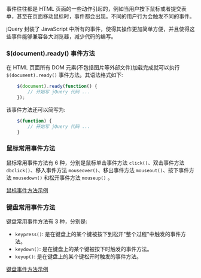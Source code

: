 
事件往往都是 HTML 页面的一些动作引起的，例如当用户按下鼠标或者提交表单，甚至在页面移动鼠标时，事件都会出现。不同的用户行为会触发不同的事件。

jQuery 封装了 JavaScript 中所有的事件，使得其操作更加简单方便，并且使得这些事件能够兼容各大浏览器，减少代码的编写。


### $(document).ready() 事件方法

在 HTML 页面所有 DOM 元素(不包括图片等外部文件)加载完成就可以执行 `$(document).ready()` 事件方法。其语法格式如下:
```js
    $(document).ready(function() {
        // 开始写 jQuery 代码 ...
    });
```
该事件方法还可以简写为:
```js
    $(function) {
        // 开始写 jQuery 代码 ...
    }
```


### 鼠标常用事件方法

鼠标常用事件方法有 6 种，分别是鼠标单击事件方法 `click()`、双击事件方法 `dbclick()`、移入事件方法 `mouseover()`、移出事件方法 `mouseout()`、按下事件方法 `mousedown()` 和松开事件方法 `mouseup()` 。

[鼠标事件方法示例](t/02_mouse_event.html)


### 键盘常用事件方法

键盘常用事件方法有 3 种，分别是:
* `keypress()`: 是在键盘上的某个键被按下到松开"整个过程"中触发的事件方法。
* `keydown()`: 是在键盘上的某个键被按下时触发的事件方法。
* `keyup()`: 是在键盘上的某个键松开时触发的事件方法。

[键盘事件方法示例](t/02_key_event.html)
